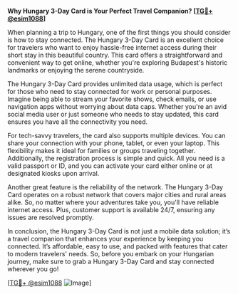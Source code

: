 **Why Hungary 3-Day Card is Your Perfect Travel Companion? [[TG💪+ @esim1088](https://t.me/s/esim1088)]**

When planning a trip to Hungary, one of the first things you should consider is how to stay connected. The Hungary 3-Day Card is an excellent choice for travelers who want to enjoy hassle-free internet access during their short stay in this beautiful country. This card offers a straightforward and convenient way to get online, whether you're exploring Budapest's historic landmarks or enjoying the serene countryside.

The Hungary 3-Day Card provides unlimited data usage, which is perfect for those who need to stay connected for work or personal purposes. Imagine being able to stream your favorite shows, check emails, or use navigation apps without worrying about data caps. Whether you're an avid social media user or just someone who needs to stay updated, this card ensures you have all the connectivity you need.

For tech-savvy travelers, the card also supports multiple devices. You can share your connection with your phone, tablet, or even your laptop. This flexibility makes it ideal for families or groups traveling together. Additionally, the registration process is simple and quick. All you need is a valid passport or ID, and you can activate your card either online or at designated kiosks upon arrival.

Another great feature is the reliability of the network. The Hungary 3-Day Card operates on a robust network that covers major cities and rural areas alike. So, no matter where your adventures take you, you'll have reliable internet access. Plus, customer support is available 24/7, ensuring any issues are resolved promptly.

In conclusion, the Hungary 3-Day Card is not just a mobile data solution; it’s a travel companion that enhances your experience by keeping you connected. It’s affordable, easy to use, and packed with features that cater to modern travelers' needs. So, before you embark on your Hungarian journey, make sure to grab a Hungary 3-Day Card and stay connected wherever you go!

[[TG💪+ @esim1088](https://t.me/s/esim1088) ![Image](https://i.postimg.cc/Y0z9fWf4/image.png)]